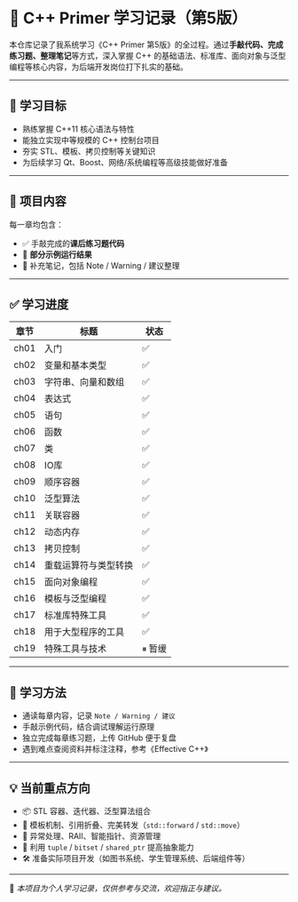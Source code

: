 # 📘 C++ Primer 学习记录（第5版）

本仓库记录了我系统学习《C++ Primer 第5版》的全过程。通过**手敲代码、完成练习题、整理笔记**等方式，深入掌握 C++ 的基础语法、标准库、面向对象与泛型编程等核心内容，为后端开发岗位打下扎实的基础。

---

## 📌 学习目标

- 熟练掌握 C++11 核心语法与特性
- 能独立实现中等规模的 C++ 控制台项目
- 夯实 STL、模板、拷贝控制等关键知识
- 为后续学习 Qt、Boost、网络/系统编程等高级技能做好准备

---

## 📁 项目内容

每一章均包含：

- ✅ 手敲完成的**课后练习题代码**
- 🧪 **部分示例运行结果**
- 📝 补充笔记，包括 Note / Warning / 建议整理

---

## ✅ 学习进度

| 章节 | 标题                 | 状态   |
| ---- | -------------------- | ------ |
| ch01 | 入门                 | ✅      |
| ch02 | 变量和基本类型       | ✅      |
| ch03 | 字符串、向量和数组   | ✅      |
| ch04 | 表达式               | ✅      |
| ch05 | 语句                 | ✅      |
| ch06 | 函数                 | ✅      |
| ch07 | 类                   | ✅      |
| ch08 | IO库                 | ✅      |
| ch09 | 顺序容器             | ✅      |
| ch10 | 泛型算法             | ✅      |
| ch11 | 关联容器             | ✅      |
| ch12 | 动态内存             | ✅      |
| ch13 | 拷贝控制             | ✅      |
| ch14 | 重载运算符与类型转换 | ✅      |
| ch15 | 面向对象编程         | ✅      |
| ch16 | 模板与泛型编程       | ✅      |
| ch17 | 标准库特殊工具       | ✅      |
| ch18 | 用于大型程序的工具   | ✅      |
| ch19 | 特殊工具与技术       | ⏸ 暂缓 |

---

## 🧠 学习方法

- 通读每章内容，记录 `Note / Warning / 建议`
- 手敲示例代码，结合调试理解运行原理
- 独立完成每章练习题，上传 GitHub 便于复盘
- 遇到难点查阅资料并标注注释，参考《Effective C++》

---

## 💡 当前重点方向

- 📦 STL 容器、迭代器、泛型算法组合
- 🧠 模板机制、引用折叠、完美转发（`std::forward` / `std::move`）
- 🎯 异常处理、RAII、智能指针、资源管理
- 🧩 利用 `tuple` / `bitset` / `shared_ptr` 提高抽象能力
- 🛠 准备实际项目开发（如图书系统、学生管理系统、后端组件等）

---

📌 *本项目为个人学习记录，仅供参考与交流，欢迎指正与建议。*